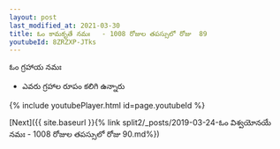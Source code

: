 ```yaml
---
layout: post
last_modified_at: 2021-03-30
title: ఓం కామకృతే నమః   - 1008 రోజుల తపస్సులో రోజు  89
youtubeId: 8ZRZXP-JTks
---
```

 
 
 ఓం గ్రహాయ నమః  
 
 -  ఎవరు గ్రహాల రూపం కలిగి ఉన్నారు 
 
  
 
  
 
 
 
 
 
 


{% include youtubePlayer.html id=page.youtubeId %}
 
[Next]({{ site.baseurl }}{% link  split2/_posts/2019-03-24-ఓం విశ్వయోనయే నమః   - 1008 రోజుల తపస్సులో రోజు  90.md%})
 
